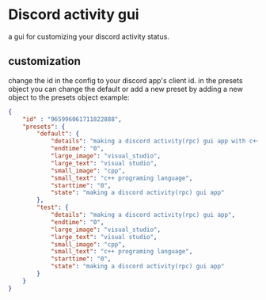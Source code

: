 # Discord activity gui
a gui for customizing your discord activity status.
## customization
change the id in the config to your discord app's client id.
in the presets object you can change the default or add a new preset by adding a new object to the presets object
example:
```json
{
	"id" : "965996061711822888",
	"presets": {
		"default": {
			"details": "making a discord activity(rpc) gui app with c++",
			"endtime": "0",
			"large_image": "visual_studio",
			"large_text": "visual studio",
			"small_image": "cpp",
			"small_text": "c++ programing language",
			"starttime": "0",
			"state": "making a discord activity(rpc) gui app"
		},
		"test": {
			"details": "making a discord activity(rpc) gui app",
			"endtime": "0",
			"large_image": "visual_studio",
			"large_text": "visual studio",
			"small_image": "cpp",
			"small_text": "c++ programing language",
			"starttime": "0",
			"state": "making a discord activity(rpc) gui app"
		}
	}
}
```
